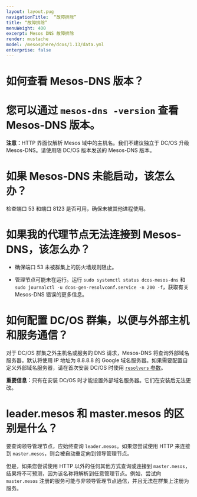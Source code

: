 ```yaml
---
layout: layout.pug
navigationTitle:  “故障排除”
title: “故障排除”
menuWeight: 400
excerpt: Mesos DNS 故障排除
render: mustache
model: /mesosphere/dcos/1.13/data.yml
enterprise: false
---
```


# 如何查看 Mesos-DNS 版本？

# 您可以通过 `mesos-dns -version` 查看 Mesos-DNS 版本。

<p class="message--note"><strong>注意：</strong>HTTP 界面仅解析 Mesos 域中的主机名。我们不建议独立于 DC/OS 升级 Mesos-DNS。请使用随 DC/OS 版本发送的 Mesos-DNS 版本。</p>

# 如果 Mesos-DNS 未能启动，该怎么办？

检查端口 53 和端口 8123 是否可用，确保未被其他进程使用。

# 如果我的代理节点无法连接到 Mesos-DNS，该怎么办？

* 确保端口 53 未被群集上的防火墙规则阻止。

* 管理节点可能未在运行。运行 `sudo systemctl status dcos-mesos-dns` 和 `sudo journalctl -u dcos-gen-resolvconf.service -n 200 -f`，获取有关 Mesos-DNS 错误的更多信息。

# 如何配置 DC/OS 群集，以便与外部主机和服务通信？

对于 DC/OS 群集之外主机名或服务的 DNS 请求，Mesos-DNS 将查询外部域名服务器。默认将使用 IP 地址为 8.8.8.8 的 Google 域名服务器。如果需要配置自定义外部域名服务器，请在首次安装 DC/OS 时使用 [`resolvers` 参数][1]。

<p class="message--important"><strong>重要信息：</strong>只有在安装 DC/OS 时才能设置外部域名服务器。它们在安装后无法更改。<P>

# <a name="leader"></a>leader.mesos 和 master.mesos 的区别是什么？

要查询领导管理节点，应始终查询 `leader.mesos`。如果您尝试使用 HTTP 来连接到 `master.mesos`，则会被自动重定向到领导管理节点。

但是，如果您尝试使用 HTTP 以外的任何其他方式查询或连接到 `master.mesos`，结果将不可预测，因为该名称将解析到任意管理节点。例如，尝试向 `master.mesos` 注册的服务可能与非领导管理节点通信，并且无法在群集上注册为服务。

 [1]: /mesosphere/dcos/1.13/installing/production/advanced-configuration/configuration-reference/


